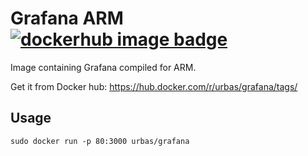 # Grafana ARM [![dockerhub image badge]](://hub.docker.com/r/urbas/grafana/)
Image containing Grafana compiled for ARM.

Get it from Docker hub: https://hub.docker.com/r/urbas/grafana/tags/

## Usage
```
sudo docker run -p 80:3000 urbas/grafana
```


[dockerhub image badge]: https://img.shields.io/badge/dockerhub-urbas%2Fgrafana:5.3.4-brightgreen.svg